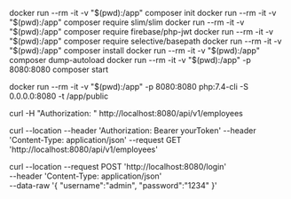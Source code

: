 docker run --rm -it -v "$(pwd):/app" composer init
docker run --rm -it -v "$(pwd):/app" composer require slim/slim
docker run --rm -it -v "$(pwd):/app" composer require firebase/php-jwt
docker run --rm -it -v "$(pwd):/app" composer require selective/basepath
docker run --rm -it -v "$(pwd):/app" composer install
docker run --rm -it -v "$(pwd):/app" composer dump-autoload
docker run --rm -it -v "$(pwd):/app" -p 8080:8080 composer start

docker run --rm -it -v "$(pwd):/app" -p 8080:8080 php:7.4-cli -S 0.0.0.0:8080 -t /app/public

curl -H "Authorization: " http://localhost:8080/api/v1/employees

curl --location --header 'Authorization: Bearer yourToken' --header 'Content-Type: application/json' --request GET 'http://localhost:8080/api/v1/employees' 

curl --location --request POST 'http://localhost:8080/login' \
--header 'Content-Type: application/json' \
--data-raw '{
    "username":"admin",
    "password":"1234"
}'